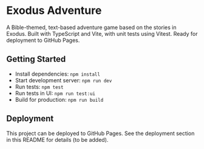 # Exodus Adventure

A Bible-themed, text-based adventure game based on the stories in Exodus. Built with TypeScript and Vite, with unit tests using Vitest. Ready for deployment to GitHub Pages.

## Getting Started

- Install dependencies: `npm install`
- Start development server: `npm run dev`
- Run tests: `npm test`
- Run tests in UI: `npm run test:ui`
- Build for production: `npm run build`

## Deployment

This project can be deployed to GitHub Pages. See the deployment section in this README for details (to be added).
